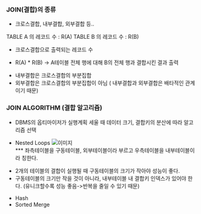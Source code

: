 ### JOIN(결합)의 종류
- 크로스결합, 내부결합, 외부결합 등..

TABLE A 의 레코드 수 : R(A)
TABLE B 의 레코드 수 : R(B)

* 크로스결합으로 출력되는 레코드 수 
+ R(A) * R(B) -> A테이블 전체 행에 대해 B의 전체 행과 결합시킨 결과 출력
* 내부결합은 크로스결합의 부분집합
* 외부결합은 크로스결합의 부분집합이 아님 ( 내부결합과 외부결합은 배타적인 관계이기 때문)


### JOIN ALGORITHM (결합 알고리즘)
- DBMS의 옵티마이저가 실행계획 세울 때 데이터 크기, 결합키의 분산에 따라 알고리즘 선택
* Nested Loops
![이미지](https://img1.daumcdn.net/thumb/R1280x0/?scode=mtistory2&fname=https%3A%2F%2Fblog.kakaocdn.net%2Fdn%2FRebRq%2FbtqwjvvlYgM%2Fno5HNEQBVtVlxBdRLlhFK1%2Fimg.png)  
*** 좌측테이블을 구동테이블, 외부테이블이라 부르고 우측테이블을 내부테이블이라 칭한다. 
 + 2개의 테이블의 결합이 실행될 때 구동테이블의 크기가 작아야 성능이 좋다. 
 + 구동테이블의 크기만 작을 것이 아니라, 내부테이블 내 결합키 인덱스가 있어야 한다. (유니크할수록 성능 좋음->반복을 줄일 수 있기 때문)
* Hash
* Sorted Merge
